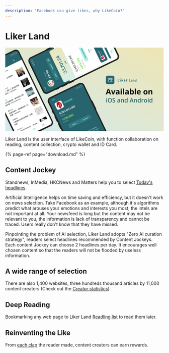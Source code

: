```yaml
---
description: 'Facebook can give likes, why LikeCoin?'
---
```


# Liker Land

![](../../.gitbook/assets/likecoin_ad72_appstore_og_ios_android.png)

Liker Land is the user interface of LikeCoin, with function collaboration on reading, content collection, crypto wallet and ID Card.

{% page-ref page="download.md" %}

## **Content Jockey**

Standnews, InMedia, HKCNews and Matters help you to select [Today's headlines](https://docs.like.co/dapp/liker-land/today-headline).

Artificial Intelligence helps on time saving and efficiency, but it doesn't work on news selection. Take Facebook as an example, although it's algorithms predict what arouses your emotions and interests you most, the intels are not important at all. Your newsfeed is long but the content may not be relevant to you, the information is lack of transparency and cannot be traced. Users really don't know that they have missed.

Pinpointing the problem of AI selection, Liker Land adopts "Zero AI curation strategy", readers select headlines recommended by Content Jockeys. Each content Jockey can choose 2 headlines per day. It encourages well chosen content so that the readers will not be flooded by useless information.

## **A wide range of selection** <a id="duo-yuan-xuan-ze"></a>

There are also 1,400 websites, three hundreds thousand articles by 11,000 content creators \(Check out the [Creator statistics](https://docs.like.co/user-guide/about#republic-of-liker-land)\).

## Deep Reading

Bookmarking any web page to Liker Land [Readling list](https://docs.like.co/user-guide/reader/readling-list) to read them later.

## **Reinventing the Like** <a id="hua-zan-wei-shang"></a>

From [each clap](https://docs.like.co/user-guide/reader/like) the reader made, content creators can earn rewards.

